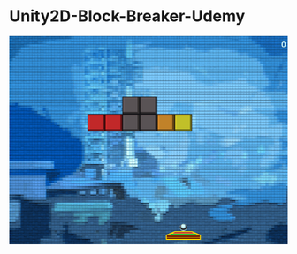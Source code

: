 # Unity2D-Block-Breaker-Udemy

![](https://github.com/gerardbaholli/Unity2D-Block-Breaker-Udemy/blob/main/Recordings/movie.gif)